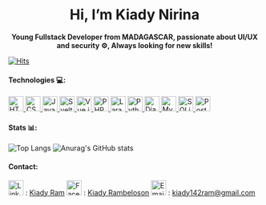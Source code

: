 <div align="center">
  <h1>Hi, I’m Kiady Nirina</h1>
  <p><b>Young Fullstack Developer from MADAGASCAR, passionate about UI/UX and security ⚙, Always looking for new skills!</b></p>
</div>

<a href="https://hits.sh/camo.githubusercontent.com/f36cfddd00875175678c181c8d1456f392366d379b71601e512f5fe7150d824f/68747470733a2f2f686974732e73682f6769746875622e636f6d2f4b696164794e6972696e612f4b696164794e6972696e612e7376673f7374796c653d706c6173746963/"><img alt="Hits" src="https://hits.sh/camo.githubusercontent.com/f36cfddd00875175678c181c8d1456f392366d379b71601e512f5fe7150d824f/68747470733a2f2f686974732e73682f6769746875622e636f6d2f4b696164794e6972696e612f4b696164794e6972696e612e7376673f7374796c653d706c6173746963.svg?label=Profile%20views&color=119bcc&labelColor=ffffff"/></a>

#### Technologies 💻:
<a href="https://developer.mozilla.org/en-US/docs/Web/HTML" target="_blank">
  <img src="https://cdn.jsdelivr.net/gh/devicons/devicon/icons/html5/html5-original.svg" alt="HTML" width="30" height="30"/>
</a>
<a href="https://developer.mozilla.org/en-US/docs/Web/CSS" target="_blank">
  <img src="https://cdn.jsdelivr.net/gh/devicons/devicon/icons/css3/css3-original.svg" alt="CSS" width="30" height="30"/>
</a>
<a href="https://developer.mozilla.org/en-US/docs/Web/JavaScript" target="_blank">
  <img src="https://cdn.jsdelivr.net/gh/devicons/devicon/icons/javascript/javascript-original.svg" alt="JavaScript" width="30" height="30"/>
</a>
<a href="https://svelte.dev/" target="_blank">
  <img src="https://cdn.jsdelivr.net/gh/devicons/devicon/icons/svelte/svelte-original.svg" alt="Svelte" width="30" height="30"/>
</a>
<a href="https://vuejs.org/" target="_blank">
  <img src="https://cdn.jsdelivr.net/gh/devicons/devicon/icons/vuejs/vuejs-original.svg" alt="Vue.js" width="30" height="30"/>
</a>
<a href="https://www.php.net/" target="_blank">
  <img src="https://cdn.jsdelivr.net/gh/devicons/devicon/icons/php/php-original.svg" alt="PHP" width="30" height="30"/>
</a>
<a href="https://laravel.com/" target="_blank">
  <img src="https://cdn.jsdelivr.net/gh/devicons/devicon/icons/laravel/laravel-original.svg" alt="Laravel" width="30" height="30"/>
</a>
<a href="https://www.python.org/" target="_blank">
  <img src="https://cdn.jsdelivr.net/gh/devicons/devicon/icons/python/python-original.svg" alt="Python" width="30" height="30"/>
</a>
<a href="https://www.djangoproject.com/" target="_blank">
  <img src="https://cdn.jsdelivr.net/gh/devicons/devicon/icons/django/django-plain.svg" alt="Django" width="30" height="30"/>
</a>
<a href="https://www.mysql.com/" target="_blank">
  <img src="https://cdn.jsdelivr.net/gh/devicons/devicon/icons/mysql/mysql-original.svg" alt="MySQL" width="30" height="30"/>
</a>
<a href="https://www.sqlite.org/" target="_blank">
  <img src="https://cdn.jsdelivr.net/gh/devicons/devicon/icons/sqlite/sqlite-original.svg" alt="SQLite" width="30" height="30"/>
</a>
<a href="https://www.postgresql.org/" target="_blank">
  <img src="https://cdn.jsdelivr.net/gh/devicons/devicon/icons/postgresql/postgresql-original.svg" alt="PostgreSQL" width="30" height="30"/>
</a>

#### Stats 📊:
![Top Langs](https://github-readme-stats.vercel.app/api/top-langs/?username=KiadyNirina&layout=compact&theme=radical)
![Anurag's GitHub stats](https://github-readme-stats.vercel.app/api?username=KiadyNirina&show_icons=true&theme=radical)

#### Contact:
  <span><img src="https://cdn.jsdelivr.net/gh/devicons/devicon/icons/linkedin/linkedin-original.svg" alt="LinkedIn" height="30"/> : <a href = "https://www.linkedin.com/in/kiady-ram-5216592a9/">Kiady Ram</a></span>
  <span><img src="https://upload.wikimedia.org/wikipedia/commons/5/51/Facebook_f_logo_%282019%29.svg" alt="Facebook" height="30"/> : <a href = "https://www.facebook.com/kiady.rambeloson/?locale=fr_FR">Kiady Rambeloson</a></span>
  <span><img src="https://upload.wikimedia.org/wikipedia/commons/4/4e/Gmail_Icon.png" alt="Email" height="30"/> : kiady142ram@gmail.com</span>


<!---
KiadyNirina/KiadyNirina is a ✨ special ✨ repository because its `README.md` (this file) appears on your GitHub profile.
You can click the Preview link to take a look at your changes.
--->

